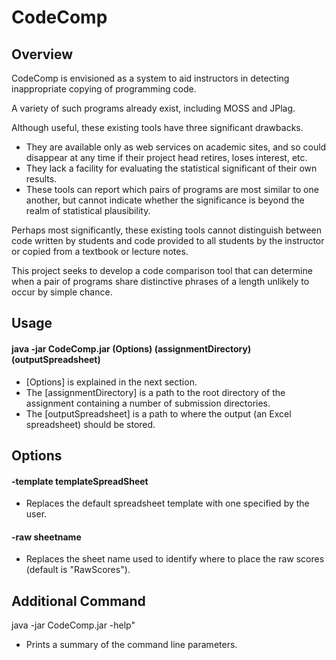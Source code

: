 # CodeComp
## Overview
CodeComp is envisioned as a system to aid instructors in detecting inappropriate copying of programming code.

A variety of such programs already exist, including MOSS and JPlag.

Although useful, these existing tools have three significant drawbacks.

* They are available only as web services on academic sites, and so could disappear at any time if their project head retires, loses interest, etc.
* They lack a facility for evaluating the statistical significant of their own results.
* These tools can report which pairs of programs are most similar to one another, but cannot indicate whether the significance is beyond the realm of statistical plausibility.

Perhaps most significantly, these existing tools cannot distinguish between code written by students and code provided to all students by the instructor or copied from a textbook or lecture notes.

This project seeks to develop a code comparison tool that can determine when a pair of programs share distinctive phrases of a length unlikely to occur by simple chance.

## Usage
#### java -jar CodeComp.jar (Options) (assignmentDirectory) (outputSpreadsheet)
* [Options] is explained in the next section.
* The [assignmentDirectory] is a path to the root directory of the assignment containing a number of submission directories.
* The [outputSpreadsheet] is a path to where the output (an Excel spreadsheet) should be stored.

## Options
#### -template templateSpreadSheet
* Replaces the default spreadsheet template with one specified by the user.

#### -raw sheetname
* Replaces the sheet name used to identify where to place the raw scores (default is "RawScores").

## Additional Command
java -jar CodeComp.jar -help"
* Prints a summary of the command line parameters.